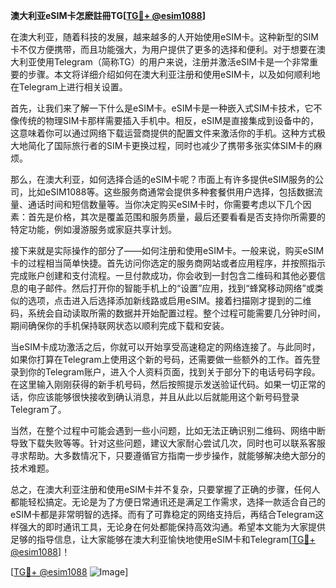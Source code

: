 **澳大利亚eSIM卡怎麽註冊TG[[TG💪+ @esim1088](https://t.me/s/esim1088)]**

在澳大利亚，随着科技的发展，越来越多的人开始使用eSIM卡。这种新型的SIM卡不仅方便携带，而且功能强大，为用户提供了更多的选择和便利。对于想要在澳大利亚使用Telegram（简称TG）的用户来说，注册并激活eSIM卡是一个非常重要的步骤。本文将详细介绍如何在澳大利亚注册和使用eSIM卡，以及如何顺利地在Telegram上进行相关设置。

首先，让我们来了解一下什么是eSIM卡。eSIM卡是一种嵌入式SIM卡技术，它不像传统的物理SIM卡那样需要插入手机中。相反，eSIM是直接集成到设备中的，这意味着你可以通过网络下载运营商提供的配置文件来激活你的手机。这种方式极大地简化了国际旅行者的SIM卡更换过程，同时也减少了携带多张实体SIM卡的麻烦。

那么，在澳大利亚，如何选择合适的eSIM卡呢？市面上有许多提供eSIM服务的公司，比如eSIM1088等。这些服务商通常会提供多种套餐供用户选择，包括数据流量、通话时间和短信数量等。当你决定购买eSIM卡时，你需要考虑以下几个因素：首先是价格，其次是覆盖范围和服务质量，最后还要看看是否支持你所需要的特定功能，例如漫游服务或家庭共享计划。

接下来就是实际操作的部分了——如何注册和使用eSIM卡。一般来说，购买eSIM卡的过程相当简单快捷。首先访问你选定的服务商网站或者应用程序，并按照指示完成账户创建和支付流程。一旦付款成功，你会收到一封包含二维码和其他必要信息的电子邮件。然后打开你的智能手机上的“设置”应用，找到“蜂窝移动网络”或类似的选项，点击进入后选择添加新线路或启用eSIM。接着扫描刚才提到的二维码，系统会自动读取所需的数据并开始配置过程。整个过程可能需要几分钟时间，期间确保你的手机保持联网状态以顺利完成下载和安装。

当eSIM卡成功激活之后，你就可以开始享受高速稳定的网络连接了。与此同时，如果你打算在Telegram上使用这个新的号码，还需要做一些额外的工作。首先登录到你的Telegram账户，进入个人资料页面，找到关于部分下的电话号码字段。在这里输入刚刚获得的新手机号码，然后按照提示发送验证代码。如果一切正常的话，你应该能够很快接收到确认消息，并且从此以后就能用这个新号码登录Telegram了。

当然，在整个过程中可能会遇到一些小问题，比如无法正确识别二维码、网络中断导致下载失败等等。针对这些问题，建议大家耐心尝试几次，同时也可以联系客服寻求帮助。大多数情况下，只要遵循官方指南一步步操作，就能够解决绝大部分的技术难题。

总之，在澳大利亚注册和使用eSIM卡并不复杂，只要掌握了正确的步骤，任何人都能轻松搞定。无论是为了方便日常通讯还是满足工作需求，选择一款适合自己的eSIM卡都是非常明智的选择。而有了可靠稳定的网络支持后，再结合Telegram这样强大的即时通讯工具，无论身在何处都能保持高效沟通。希望本文能为大家提供足够的指导信息，让大家能够在澳大利亚愉快地使用eSIM卡和Telegram[[TG💪+ @esim1088](https://t.me/s/esim1088)]！

[[TG💪+ @esim1088](https://t.me/s/esim1088) ![Image](https://i.postimg.cc/4NQfJmqS/Snipaste-2025-05-13-00-14-12.png)]
